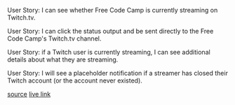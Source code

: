 User Story: I can see whether Free Code Camp is currently streaming on Twitch.tv.

User Story: I can click the status output and be sent directly to the Free Code Camp's Twitch.tv channel.

User Story: if a Twitch user is currently streaming, I can see additional details about what they are streaming.

User Story: I will see a placeholder notification if a streamer has closed their Twitch account (or the account never existed).

[source](https://github.com/ricmclaughlin/fcc_twitchtv)
[live link](http://ric.mclaughlin.today/fcc_twitchtv)
